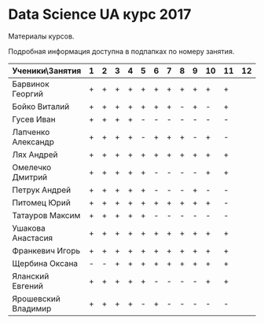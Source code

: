 # Data Science UA курс 2017

Материалы курсов.

Подробная информация доступна в подпапках по номеру занятия. 

| Ученики\Занятия       | 1 | 2 | 3 | 4 | 5 | 6 | 7 | 8 | 9 | 10 | 11 | 12 | 13 | 14 | 15 | 16 |
|-----------------------|---|---|---|---|---|---|---|---|---|----|----|----|----|----|----|----|
| Барвинок Георгий      | + | + | + | + | + | + | + | + | + | +  | +  |    |    |    |    |    |
| Бойко Виталий         | + | + | + | + | + | + | + | - | + | -  | +  |    |    |    |    |    |
| Гусев Иван            | + | + | + | + | - | - | - | - | - | -  | -  |    |    |    |    |    |
| Лапченко Александр    | + | + | + | + | - | + | + | + | - | +  | -  |    |    |    |    |    |
| Лях Андрей            | + | + | + | + | + | + | + | + | + | +  | +  |    |    |    |    |    |
| Омелечко Дмитрий      | + | + | + | + | + | - | - | - | - | +  | +  |    |    |    |    |    |
| Петрук Андрей         | + | + | + | + | + | - | - | - | + | -  | -  |    |    |    |    |    |
| Питомец Юрий          | + | + | + | + | + | + | + | + | + | +  | -  |    |    |    |    |    |
| Татауров Максим       | + | + | + | + | + | - | - | - | - | -  | -  |    |    |    |    |    |
| Ушакова Анастасия     | + | + | + | + | + | + | + | + | + | +  | +  |    |    |    |    |    |
| Франкевич Игорь       | + | + | + | + | + | + | + | + | + | +  | +  |    |    |    |    |    |
| Щербина Оксана        | - | - | + | + | + | + | + | + | + | +  | +  |    |    |    |    |    |
| Яланский Евгений      | + | + | + | + | + | - | - | - | - | +  | +  |    |    |    |    |    |
| Ярошевский Владимир   | + | + | + | + | - | + | - | - | - | -  | -  |    |    |    |    |    |
